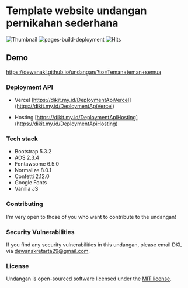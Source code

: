 # Template website undangan pernikahan sederhana

![Thumbnail](/assets/images/bg.png)
![pages-build-deployment](https://github.com/dewanakl/undangan/actions/workflows/pages/pages-build-deployment/badge.svg?branch=main)
![Hits](https://badge.dikit.my.id/undangan?label=hits&color=brightgreen)

## Demo

<https://dewanakl.github.io/undangan/?to=Teman+teman+semua>

### Deployment API

- Vercel
[https://dikit.my.id/DeploymentApiVercel](https://dikit.my.id/DeploymentApiVercel)

- Hosting
[https://dikit.my.id/DeploymentApiHosting](https://dikit.my.id/DeploymentApiHosting)

### Tech stack

- Bootstrap 5.3.2
- AOS 2.3.4
- Fontawsome 6.5.0
- Normalize 8.0.1
- Confetti 2.12.0
- Google Fonts
- Vanilla JS

### Contributing

I'm very open to those of you who want to contribute to the undangan!

### Security Vulnerabilities

If you find any security vulnerabilities in this undangan, please email DKL via [dewanakretarta29@gmail.com](mailto:dewanakretarta29@gmail.com).

### License

Undangan is open-sourced software licensed under the [MIT license](https://opensource.org/licenses/MIT).
